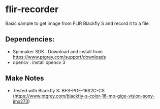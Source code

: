# flir-recorder

Basic sample to get image from FLIR Blackfly S and record it to a file.

Dependencies:
----------------
- Spinnaker SDK : Download and install from https://www.ptgrey.com/support/downloads
- opencv : install opencv 3

Make Notes
----------
- Tested with Blackfly S: BFS-PGE-16S2C-CS (https://www.ptgrey.com/blackfly-s-color-16-mp-gige-vision-sony-imx273)

